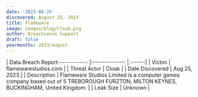 ```yaml
---
date: '2023-08-25'
discovered: August 25, 2023
title: Flameware
image: images/blog/Cloak.png
author: Breachsense Support
draft: false
yearmonths: 2023/august
---
```


| Data Breach Report------------:     |:-------------:    | :-----:|
| Victim      | flamewarestudios.com      | 
| Threat Actor      | Cloak      | 
| Date Discovered      | Aug 25, 2023      | 
| Description      | Flameware Studios Limited is a computer games company based out of 5 TREBOROUGH FURZTON, MILTON KEYNES, BUCKINGHAM, United Kingdom.      | 
| Leak Size      | Unknown      | 

